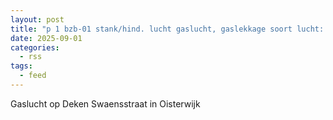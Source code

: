 ```yaml
---
layout: post
title: "p 1 bzb-01 stank/hind. lucht gaslucht, gaslekkage soort lucht: gaslucht bu deken swaensstraat oisterwijk 209141 209092"
date: 2025-09-01
categories: 
  - rss
tags: 
  - feed
---
```


Gaslucht op Deken Swaensstraat in Oisterwijk
